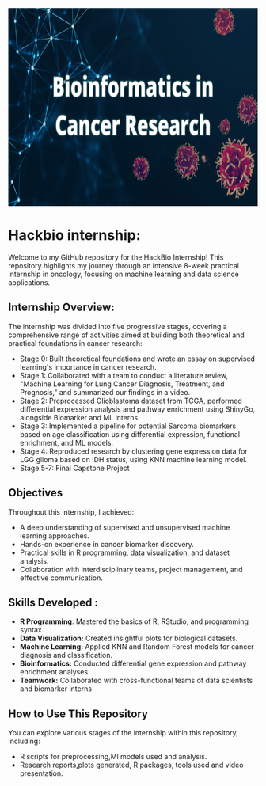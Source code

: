 
<div align=center><img src="Bioinformatics.png" alt="Header Image" width="1000" height=400/></div>

# Hackbio internship:
Welcome to my GitHub repository for the HackBio Internship! This repository highlights my journey through an intensive 8-week practical internship in oncology, focusing on machine learning and data science applications.
## Internship Overview:

The internship was divided into five progressive stages, covering a comprehensive range of activities aimed at building both theoretical and practical foundations in cancer research:
<ul><li> Stage 0:  Built theoretical foundations and wrote an essay on supervised learning's importance in cancer research. </li>
<li>Stage 1: Collaborated with a team to conduct a literature review, "Machine Learning for Lung Cancer Diagnosis, Treatment, and Prognosis," and summarized our findings in a video. </li>
<li>Stage 2: Preprocessed Glioblastoma dataset from TCGA, performed differential expression analysis and pathway enrichment using ShinyGo, alongside Biomarker and ML interns.</li>
<li>Stage 3: Implemented a pipeline for potential Sarcoma biomarkers based on age classification using differential expression, functional enrichment, and ML models.</li>
<li>Stage 4: Reproduced research by clustering gene expression data for LGG glioma based on IDH status, using KNN machine learning model. </li>
<li>Stage 5-7: Final Capstone Project</li></ul>

## Objectives
Throughout this internship, I achieved:

<ul><li>A deep understanding of supervised and unsupervised machine learning approaches.</li>
<li>Hands-on experience in cancer biomarker discovery.</li>
<li>Practical skills in R programming, data visualization, and dataset analysis.</li>
<li>Collaboration with interdisciplinary teams, project management, and effective communication.</li></ul>
  
## Skills Developed :

<ul><li><B>R Programming</B>: Mastered the basics of R, RStudio, and programming syntax.</li>
<li><B>Data Visualization:</B> Created insightful plots for biological datasets.</li>
<li><B>Machine Learning:</B> Applied KNN and Random Forest models for cancer diagnosis and classification.</B></li>
<li><B>Bioinformatics:</B> Conducted differential gene expression and pathway enrichment analyses.</B></li>
<li><B>Teamwork:</B> Collaborated with cross-functional teams of data scientists and biomarker interns</B></li></ul>

## How to Use This Repository
You can explore various stages of the internship within this repository, including:

<ul><li>R scripts for preprocessing,Ml models used and analysis.</li>
<li>Research reports,plots generated, R packages, tools used and video presentation.</li></ul>

